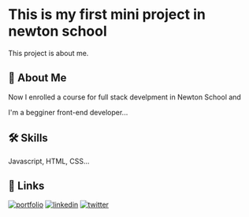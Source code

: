 
# This is my first mini project in newton school 

This project is about me.


## 🚀 About Me
Now I enrolled a course for full stack develpment in Newton School
and 

I'm a  begginer front-end developer...




## 🛠 Skills
Javascript, HTML, CSS...


## 🔗 Links
[![portfolio](https://img.shields.io/badge/my_Githublink-000?style=for-the-badge&logo=ko-fi&logoColor=white)](https://github.com/codersumit01/MyProject)
[![linkedin](https://img.shields.io/badge/Mylinkedin-0A66C2?style=for-the-badge&logo=linkedin&logoColor=white)](https://www.linkedin.com/in/sumit-kumar-b1352223a/)
[![twitter](https://img.shields.io/badge/twitter-1DA1F2?style=for-the-badge&logo=twitter&logoColor=white)](https://twitter.com/)

